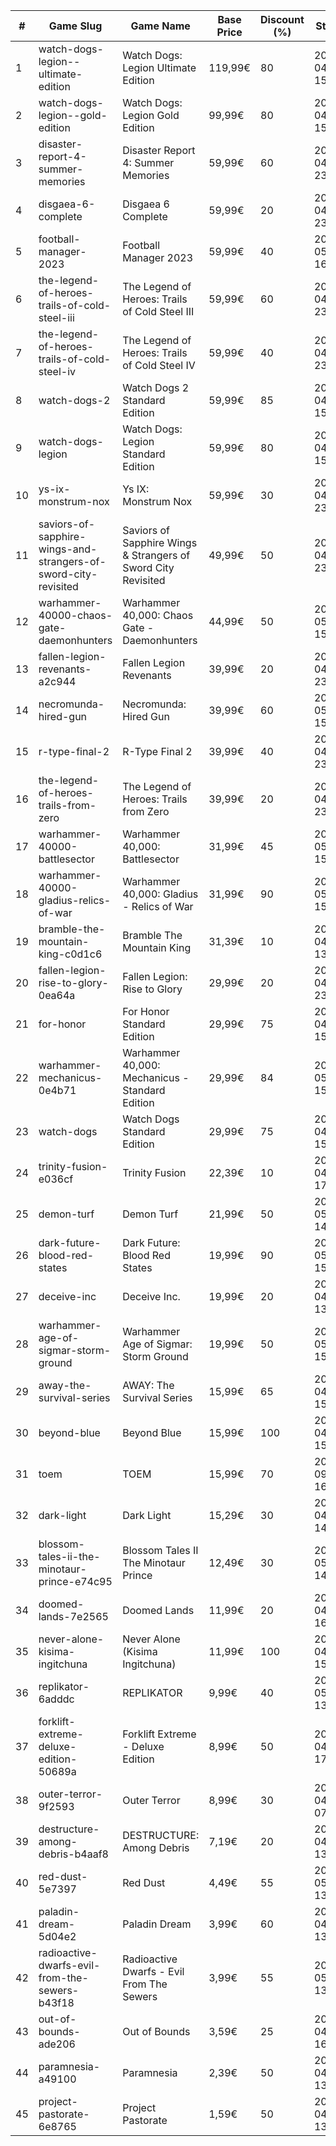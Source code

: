 |#|Game Slug|Game Name|Base Price|Discount (%)|Starts|Ends|
|---|---|---|---|---|---|---|
|1|watch-dogs-legion--ultimate-edition|Watch Dogs: Legion Ultimate Edition|119,99€|80|2023-04-20 15h|2023-05-04 15h|
|2|watch-dogs-legion--gold-edition|Watch Dogs: Legion Gold Edition|99,99€|80|2023-04-20 15h|2023-05-04 15h|
|3|disaster-report-4-summer-memories|Disaster Report 4: Summer Memories|59,99€|60|2023-04-27 23h|2023-05-11 23h|
|4|disgaea-6-complete|Disgaea 6 Complete|59,99€|20|2023-04-27 23h|2023-05-11 23h|
|5|football-manager-2023|Football Manager 2023|59,99€|40|2023-05-15 16h|2023-05-22 16h|
|6|the-legend-of-heroes-trails-of-cold-steel-iii|The Legend of Heroes: Trails of Cold Steel III|59,99€|60|2023-04-27 23h|2023-05-11 23h|
|7|the-legend-of-heroes-trails-of-cold-steel-iv|The Legend of Heroes: Trails of Cold Steel IV|59,99€|40|2023-04-27 23h|2023-05-11 23h|
|8|watch-dogs-2|Watch Dogs 2 Standard Edition|59,99€|85|2023-04-20 15h|2023-05-04 15h|
|9|watch-dogs-legion|Watch Dogs: Legion Standard Edition|59,99€|80|2023-04-20 15h|2023-05-04 15h|
|10|ys-ix-monstrum-nox|Ys IX: Monstrum Nox|59,99€|30|2023-04-27 23h|2023-05-11 23h|
|11|saviors-of-sapphire-wings-and-strangers-of-sword-city-revisited|Saviors of Sapphire Wings & Strangers of Sword City Revisited|49,99€|50|2023-04-27 23h|2023-05-11 23h|
|12|warhammer-40000-chaos-gate-daemonhunters|Warhammer 40,000: Chaos Gate - Daemonhunters|44,99€|50|2023-05-25 15h|2023-06-01 15h|
|13|fallen-legion-revenants-a2c944|Fallen Legion Revenants|39,99€|20|2023-04-27 23h|2023-05-11 23h|
|14|necromunda-hired-gun|Necromunda: Hired Gun|39,99€|60|2023-05-25 15h|2023-06-01 15h|
|15|r-type-final-2|R-Type Final 2|39,99€|40|2023-04-27 23h|2023-05-11 23h|
|16|the-legend-of-heroes-trails-from-zero|The Legend of Heroes: Trails from Zero|39,99€|20|2023-04-27 23h|2023-05-11 23h|
|17|warhammer-40000-battlesector|Warhammer 40,000: Battlesector|31,99€|45|2023-05-25 15h|2023-06-01 15h|
|18|warhammer-40000-gladius-relics-of-war|Warhammer 40,000: Gladius - Relics of War|31,99€|90|2023-05-25 15h|2023-06-01 15h|
|19|bramble-the-mountain-king-c0d1c6|Bramble The Mountain King|31,39€|10|2023-04-27 13h|2023-05-10 13h|
|20|fallen-legion-rise-to-glory-0ea64a|Fallen Legion: Rise to Glory|29,99€|20|2023-04-27 23h|2023-05-11 23h|
|21|for-honor|For Honor Standard Edition|29,99€|75|2023-04-20 15h|2023-05-04 15h|
|22|warhammer-mechanicus-0e4b71|Warhammer 40,000: Mechanicus - Standard Edition|29,99€|84|2023-05-25 15h|2023-06-01 15h|
|23|watch-dogs|Watch Dogs Standard Edition|29,99€|75|2023-04-20 15h|2023-05-04 15h|
|24|trinity-fusion-e036cf|Trinity Fusion|22,39€|10|2023-04-13 17h|2023-04-20 17h|
|25|demon-turf|Demon Turf|21,99€|50|2023-05-08 14h|2023-05-15 14h|
|26|dark-future-blood-red-states|Dark Future: Blood Red States|19,99€|90|2023-05-25 15h|2023-06-01 15h|
|27|deceive-inc|Deceive Inc.|19,99€|20|2023-04-27 13h|2023-05-01 13h|
|28|warhammer-age-of-sigmar-storm-ground|Warhammer Age of Sigmar: Storm Ground|19,99€|50|2023-05-25 15h|2023-06-01 15h|
|29|away-the-survival-series|AWAY: The Survival Series|15,99€|65|2023-04-15 15h|2023-04-29 15h|
|30|beyond-blue|Beyond Blue|15,99€|100|2023-04-20 15h|2023-04-27 15h|
|31|toem|TOEM|15,99€|70|2023-09-11 16h|2023-09-24 16h|
|32|dark-light|Dark Light|15,29€|30|2023-04-24 14h|2023-05-07 14h|
|33|blossom-tales-ii-the-minotaur-prince-e74c95|Blossom Tales II The Minotaur Prince|12,49€|30|2023-05-08 14h|2023-05-15 14h|
|34|doomed-lands-7e2565|Doomed Lands|11,99€|20|2023-04-17 16h|2023-04-24 16h|
|35|never-alone-kisima-ingitchuna|Never Alone (Kisima Ingitchuna)|11,99€|100|2023-04-20 15h|2023-04-27 15h|
|36|replikator-6adddc|REPLIKATOR|9,99€|40|2023-05-01 13h|2023-05-08 13h|
|37|forklift-extreme-deluxe-edition-50689a|Forklift Extreme - Deluxe Edition|8,99€|50|2023-04-22 17h|2023-05-06 17h|
|38|outer-terror-9f2593|Outer Terror|8,99€|30|2023-04-20 07h|2023-04-26 07h|
|39|destructure-among-debris-b4aaf8|DESTRUCTURE: Among Debris|7,19€|20|2023-04-20 13h|2023-05-04 13h|
|40|red-dust-5e7397|Red Dust|4,49€|55|2023-05-01 13h|2024-04-08 13h|
|41|paladin-dream-5d04e2|Paladin Dream|3,99€|60|2023-04-24 13h|2023-05-01 13h|
|42|radioactive-dwarfs-evil-from-the-sewers-b43f18|Radioactive Dwarfs - Evil From The Sewers|3,99€|55|2023-05-01 13h|2023-05-08 13h|
|43|out-of-bounds-ade206|Out of Bounds|3,59€|25|2023-04-13 16h|2023-04-20 16h|
|44|paramnesia-a49100|Paramnesia|2,39€|50|2023-04-24 13h|2023-05-01 13h|
|45|project-pastorate-6e8765|Project Pastorate|1,59€|50|2023-04-24 13h|2023-05-01 13h|

